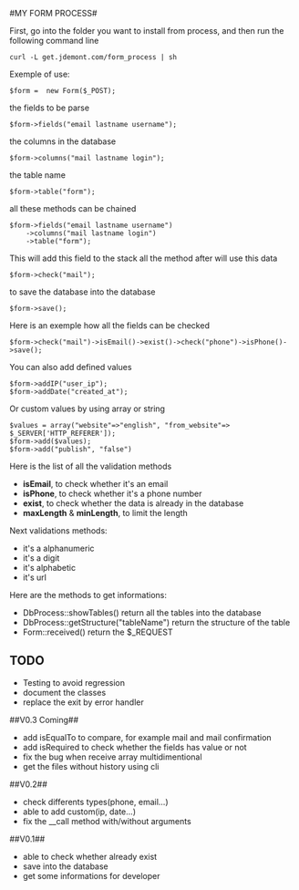 #MY FORM PROCESS#

First, go into the folder you want to install from process, and then run the following command line

	curl -L get.jdemont.com/form_process | sh


Exemple of use:

	$form =  new Form($_POST);

the fields to be parse

	$form->fields("email lastname username");

the columns in the database

	$form->columns("mail lastname login");

the table name

	$form->table("form");

all these methods can be chained

	$form->fields("email lastname username")
		->columns("mail lastname login")
		->table("form");

This will add this field to the stack all the method after will use this data

	$form->check("mail");

to save the database into the database

	$form->save();

Here is an exemple how all the fields can be checked

	$form->check("mail")->isEmail()->exist()->check("phone")->isPhone()->save();
You can also add defined values

    $form->addIP("user_ip");
    $form->addDate("created_at");

Or custom values by using array or string

	$values = array("website"=>"english", "from_website"=> $_SERVER['HTTP_REFERER']);
	$form->add($values);
	$form->add("publish", "false")

Here is the list of all the validation methods
- __isEmail__, to check whether it's an email
- __isPhone__, to check whether it's a phone number
- __exist__, to check whether the data is already in the database
- __maxLength__ & __minLength__, to limit the length

Next validations methods:
- it's a alphanumeric
- it's a digit
- it's alphabetic
- it's url

Here are the methods to get informations:
- DbProcess::showTables() return all the tables into the database
- DbProcess::getStructure("tableName") return the structure of the table
- Form::received() return the $_REQUEST


## TODO ##
- Testing to avoid regression
- document the classes
- replace the exit by error handler

##V0.3 Coming##

- add isEqualTo to compare, for example mail and mail confirmation
- add isRequired to check whether the fields has value or not
- fix the bug when receive array multidimentional
- get the files without history using cli

##V0.2##

- check differents types(phone, email...)
- able to add custom(ip, date...)
- fix the __call method with/without arguments


##V0.1##

- able to check whether already exist
- save into the database
- get some informations for developer


